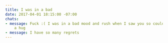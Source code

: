 ```yaml
---
title: I was in a bad
date: 2017-04-01 18:15:00 -07:00
chats:
- message: Fuck :( I was in a bad mood and rush when I saw you so couldn't give you
    a hug
- message: I have so many regrets
---
```


